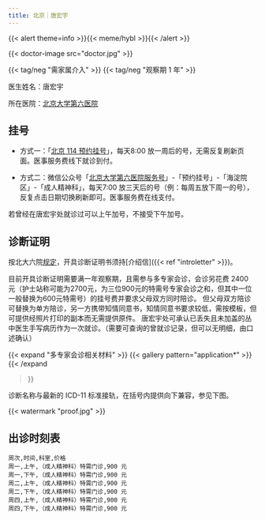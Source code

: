 ```yaml
---
title: 北京｜唐宏宇
---
```


{{< alert theme=info >}}{{< meme/hybl >}}{{< /alert >}}

{{< doctor-image src="doctor.jpg" >}}

{{< tag/neg "需家属介入" >}} {{< tag/neg "观察期 1 年" >}}

医生姓名：唐宏宇

所在医院：[北京大学第六医院](https://amap.com/place/B000A2EF2C)

## 挂号

- 方式一：「[北京 114 预约挂号](weixin://beijing114guahao)」，每天8:00
  放一周后的号，无需反复刷新页面。医事服务费线下就诊到付。

- 方式二：微信公众号「[北京大学第六医院服务号](weixin://gh_bf1aa0cd6f4b)」-「预约挂号」-「海淀院区」-「成人精神科」，每天7:00
  放三天后的号（例：每周五放下周一的号），反复点击日期切换刷新即可。医事服务费在线支付。

若曾经在唐宏宇处就诊过可以上午加号，不接受下午加号。

## 诊断证明

按北大六院[规定](https://www.pkuh6.cn/Html/News/Articles/2521.html)，开具诊断证明书须持[介绍信]({{<
ref "introletter" >}})。

目前开具诊断证明需要满一年观察期，且需参与多专家会诊，会诊另花费 2400
元（护士站称可能为2700元，为三位900元的特需号专家会诊之和，但其中一位一般替换为600元特需号）的挂号费并要求父母双方同时陪诊。
但父母双方陪诊可替换为单方陪诊，另一方携带知情同意书，知情同意书要求较低，需按模板，但可提供经照片打印的副本而无需提供原件。
唐宏宇处可承认已丢失且未加盖的丛中医生手写病历作为一次就诊。（需要可查询的曾就诊记录，但可以无明细，由口述确认）

{{< expand "多专家会诊相关材料" >}} {{< gallery pattern="application*" >}} {{< /expand
>}}

诊断名称与最新的 ICD-11 标准接轨，在括号内提供向下兼容，参见下图。

{{< watermark "proof.jpg" >}}

## 出诊时刻表

```csv
周次,时间,科室,价格
周一,上午,（成人精神科）特需门诊,900 元
周一,下午,（成人精神科）特需门诊,900 元
周二,上午,（成人精神科）特需门诊,900 元
周二,下午,（成人精神科）特需门诊,900 元
周四,上午,（成人精神科）特需门诊,900 元
周四,下午,（成人精神科）特需门诊,900 元
```
